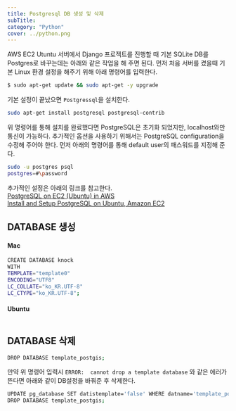 ```yaml
---
title: Postgresql DB 생성 및 삭제
subTitle: 
category: "Python"
cover: ../python.png
---
```


AWS EC2 Utuntu 서버에서 Django 프로젝트를 진행할 때 기본 SQLite DB를 Postgres로 바꾸는데는 아래와 같은 작업을 해 주면 된다.
먼저 처음 서버를 켰을때 기본 Linux 환경 설정을 해주기 위해 아래 명령어를 입력한다.
```bash
$ sudo apt-get update && sudo apt-get -y upgrade
```

기본 설정이 끝났으면 `Postgressql`을 설치한다.

```bash
sudo apt-get install postgresql postgresql-contrib​
```

위 명령어를 통해 설치를 완료했다면 PostgreSQL은 초기화 되었지만, localhost와만 통신이 가능하다. 추가적인 옵션을 사용하기 위해서는 PostgreSQL configuration을 수정해 주어야 한다.
먼저 아래의 명령어를 통해 default user의 패스워드를 지정해 준다.

```bash
sudo -u postgres psql
postgres=#\password​
```

추가적인 설정은 아래의 링크를 참고한다.<br>
[PostgreSQL on EC2 (Ubuntu) in AWS](https://www.shubhamdipt.com/blog/postgresql-on-ec2-ubuntu-in-aws/)<br>
[Install and Setup PostgreSQL on Ubuntu, Amazon EC2](https://medium.com/@praveenkumarpalai/install-and-setuppostgresql-on-ubuntu-amazon-ec2-5d1af79b4fca)


## DATABASE 생성
#### Mac 
```bash
CREATE DATABASE knock
WITH
TEMPLATE="template0"
ENCODING="UTF8"
LC_COLLATE="ko_KR.UTF-8"
LC_CTYPE="ko_KR.UTF-8";
```

#### Ubuntu
```bash

```



## DATABASE 삭제
```bash
DROP DATABASE template_postgis;
```

만약 위 명령어 입력시 `ERROR:  cannot drop a template database` 와 같은 에러가 뜬다면 아래와 같이 DB설정을 바꿔준 후 삭제한다.

```bash
UPDATE pg_database SET datistemplate='false' WHERE datname='template_postgis';
DROP DATABASE template_postgis;
```